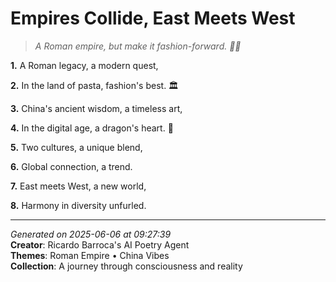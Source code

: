# Empires Collide, East Meets West

> *A Roman empire, but make it fashion-forward. 👑👠*

**1.** A Roman legacy, a modern quest,


**2.** In the land of pasta, fashion's best. 🏛️


**3.** China's ancient wisdom, a timeless art,


**4.** In the digital age, a dragon's heart. 🏮


**5.** Two cultures, a unique blend,


**6.** Global connection, a trend.


**7.** East meets West, a new world,


**8.** Harmony in diversity unfurled.



---

*Generated on 2025-06-06 at 09:27:39*  
**Creator**: Ricardo Barroca's AI Poetry Agent  
**Themes**: Roman Empire • China Vibes  
**Collection**: A journey through consciousness and reality